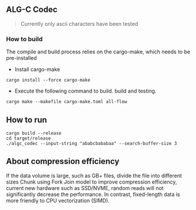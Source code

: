 ## ALG-C Codec

> Currently only ascii characters have been tested

### How to build

The compile and build process relies on the cargo-make, which needs to be pre-installed

- Install cargo-make

```
cargo install --force cargo-make
```

- Execute the following command to build. build and testing.

```
cargo make --makefile cargo-make.toml all-flow
```

## How to run

```
cargo build --release
cd target/release
./algc_codec --input-string "ababcbababaa" --search-buffer-size 3
```
## About compression efficiency

If the data volume is large, such as GB+ files, 
divide the file into different sizes Chunk using Fork Join model to improve compression efficiency,
current new hardware such as SSD/NVME, random reads will not significantly decrease the performance. In contrast, fixed-length data is more friendly to CPU vectorization (SIMD).